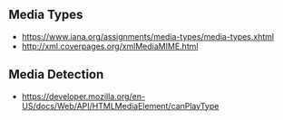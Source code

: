 ## Media Types
* https://www.iana.org/assignments/media-types/media-types.xhtml
* http://xml.coverpages.org/xmlMediaMIME.html

## Media Detection
* https://developer.mozilla.org/en-US/docs/Web/API/HTMLMediaElement/canPlayType
